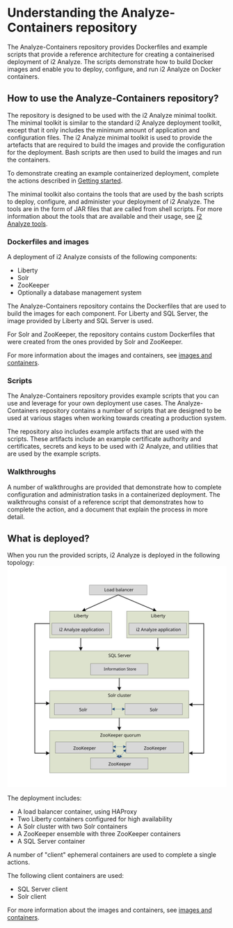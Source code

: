 # Understanding the Analyze-Containers repository

The Analyze-Containers repository provides Dockerfiles and example scripts that provide a reference architecture for creating a containerised deployment of i2 Analyze. The scripts demonstrate how to build Docker images and enable you to deploy, configure, and run i2 Analyze on Docker containers.

## <a name="howtousetheanalyze-containersrepository"></a> How to use the Analyze-Containers repository?

The repository is designed to be used with the i2 Analyze minimal toolkit. The minimal toolkit is similar to the standard i2 Analyze deployment toolkit, except that it only includes the minimum amount of application and configuration files. The i2 Analyze minimal toolkit is used to provide the artefacts that are required to build the images and provide the configuration for the deployment. Bash scripts are then used to build the images and run the containers.

To demonstrate creating an example containerized deployment, complete the actions described in [Getting started](./getting_started.md).

The minimal toolkit also contains the tools that are used by the bash scripts to deploy, configure, and administer your deployment of i2 Analyze. The tools are in the form of JAR files that are called from shell scripts. For more information about the tools that are available and their usage, see [i2 Analyze tools](./tools%20and%20functions/i2analyze_tools.md).

### <a name="dockerfilesandimages"></a> Dockerfiles and images

A deployment of i2 Analyze consists of the following components:
- Liberty
- Solr
- ZooKeeper
- Optionally a database management system

The Analyze-Containers repository contains the Dockerfiles that are used to build the images for each component. For Liberty and SQL Server, the image provided by Liberty and SQL Server is used.

For Solr and ZooKeeper, the repository contains custom Dockerfiles that were created from the ones provided by Solr and ZooKeeper.

For more information about the images and containers, see [images and containers](./images%20and%20containers/).

### <a name="scripts"></a> Scripts

The Analyze-Containers repository provides example scripts that you can use and leverage for your own deployment use cases. The Analyze-Containers repository contains a number of scripts that are designed to be used at various stages when working towards creating a production system. 

The repository also includes example artifacts that are used with the scripts. These artifacts include an example certificate authority and certificates, secrets and keys to be used with i2 Analyze, and utilities that are used by the example scripts.

### <a name="walkthroughs"></a> Walkthroughs

A number of walkthroughs are provided that demonstrate how to complete configuration and administration tasks in a containerized deployment. The walkthroughs consist of a reference script that demonstrates how to complete the action, and a document that explain the process in more detail.

## <a name="whatisdeployed"></a> What is deployed?

When you run the provided scripts, i2 Analyze is deployed in the following topology: 
![image](./figures/topology.svg)

The deployment includes:
- A load balancer container, using HAProxy
- Two Liberty containers configured for high availability
- A Solr cluster with two Solr containers
- A ZooKeeper ensemble with three ZooKeeper containers
- A SQL Server container

A number of "client" ephemeral containers are used to complete a single actions.

The following client containers are used:
- SQL Server client
- Solr client

For more information about the images and containers, see [images and containers](./images%20and%20containers/).